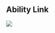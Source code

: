 <h2>Ability Link</h2>
<img src= "https://github.com/user-attachments/assets/d3c995e3-515f-49b7-87d9-cff98ce2f4c7">
